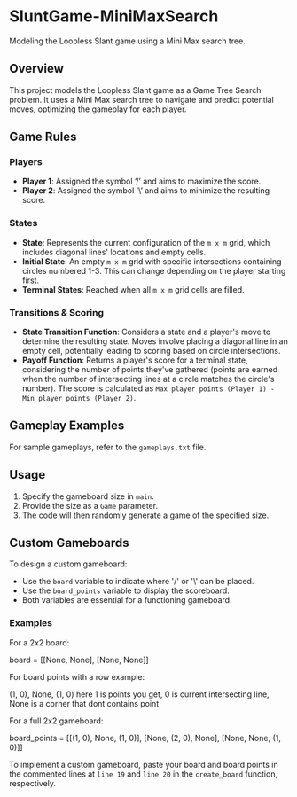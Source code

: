 # SluntGame-MiniMaxSearch

Modeling the Loopless Slant game using a Mini Max search tree.

## Overview

This project models the Loopless Slant game as a Game Tree Search problem. It uses a Mini Max search tree to navigate and predict potential moves, optimizing the gameplay for each player.

## Game Rules

### Players
- **Player 1**: Assigned the symbol ‘/’ and aims to maximize the score.
- **Player 2**: Assigned the symbol ‘\\’ and aims to minimize the resulting score.

### States
- **State**: Represents the current configuration of the `m x m` grid, which includes diagonal lines' locations and empty cells.
- **Initial State**: An empty `m x m` grid with specific intersections containing circles numbered 1-3. This can change depending on the player starting first.
- **Terminal States**: Reached when all `m x m` grid cells are filled.

### Transitions & Scoring
- **State Transition Function**: Considers a state and a player's move to determine the resulting state. Moves involve placing a diagonal line in an empty cell, potentially leading to scoring based on circle intersections.
- **Payoff Function**: Returns a player's score for a terminal state, considering the number of points they've gathered (points are earned when the number of intersecting lines at a circle matches the circle's number). The score is calculated as `Max player points (Player 1) - Min player points (Player 2)`.

## Gameplay Examples

For sample gameplays, refer to the `gameplays.txt` file.

## Usage

1. Specify the gameboard size in `main`.
2. Provide the size as a `Game` parameter.
3. The code will then randomly generate a game of the specified size.

## Custom Gameboards

To design a custom gameboard:

- Use the `board` variable to indicate where '/' or '\\' can be placed.
- Use the `board_points` variable to display the scoreboard.
- Both variables are essential for a functioning gameboard.

### Examples

For a 2x2 board:

board = [[None, None], [None, None]]

For board points with a row example:

(1, 0), None, (1, 0)
here 1 is points you get, 0 is current intersecting line, None is a corner that dont contains point

For a full 2x2 gameboard:

board_points = [[(1, 0), None, (1, 0)], [None, (2, 0), None], [None, None, (1, 0)]]

To implement a custom gameboard, paste your board and board points in the commented lines at `line 19` and `line 20` in the `create_board` function, respectively.
